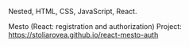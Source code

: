 Nested, HTML, CSS, JavaScript, React.

Mesto (React: registration and authorization) Project: https://stoliarovea.github.io/react-mesto-auth
